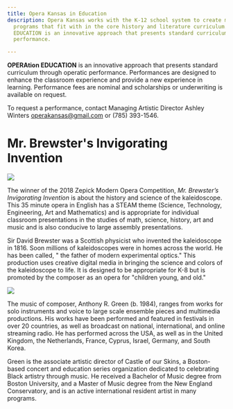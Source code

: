 ```yaml
---
title: Opera Kansas in Education
description: Opera Kansas works with the K-12 school system to create music educational
  programs that fit with in the core history and literature curriculum. OPERATION
  EDUCATION is an innovative approach that presents standard curriculum through operatic
  performance.

---
```

**OPERAtion EDUCATION** is an innovative approach that presents standard curriculum through operatic performance. Performances are designed to enhance the classroom experience and provide a new experience in learning. Performance fees are nominal and scholarships or underwriting is available on request.

To request a performance, contact Managing Artistic Director Ashley Winters operakansas@gmail.com or (785) 393-1546. 

# Mr. Brewster's Invigorating Invention

![](/uploads/postcard-front-kaleidascope2.jpg)

The winner of the 2018 Zepick Modern Opera Competition, _Mr. Brewster’s Invigorating Invention_ is about the history and science of the kaleidoscope. This 35 minute opera in English has a STEAM theme (Science, Technology, Engineering, Art and Mathematics) and is appropriate for individual classroom presentations in the studies of math, science, history, art and music and is also conducive to large assembly presentations.

Sir David Brewster was a Scottish physicist who invented the kaleidoscope in 1816. Soon millions of kaleidoscopes were in homes across the world. He has been called, " the father of modern experimental optics." This production uses creative digital media in bringing the science and colors of the kaleidoscope to life. It is designed to be appropriate for K-8 but is promoted by the composer as an opera for "children young, and old."

![](/uploads/agleanFULL.jpeg)

The music of composer, Anthony R. Green (b. 1984), ranges from works for solo instruments and voice to large scale ensemble pieces and multimedia productions. His works have been performed and featured in festivals in over 20 countries, as well as broadcast on national, international, and online streaming radio. He has performed across the USA, as well as in the United Kingdom, the Netherlands, France, Cyprus, Israel, Germany, and South Korea.

Green is the associate artistic director of Castle of our Skins, a Boston-based concert and education series organization dedicated to celebrating Black artistry through music. He received a Bachelor of Music degree from Boston University, and a Master of Music degree from the New England Conservatory, and is an active international resident artist in many programs.